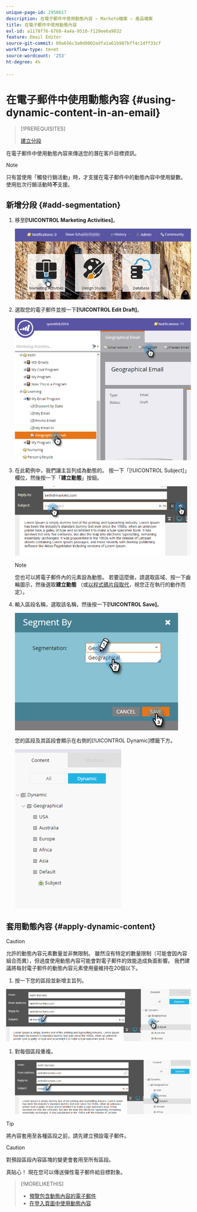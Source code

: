 ```yaml
---
unique-page-id: 2950617
description: 在電子郵件中使用動態內容 — Marketo檔案 — 產品檔案
title: 在電子郵件中使用動態內容
exl-id: a1178f76-6760-4a4a-9510-f129ee6a9032
feature: Email Editor
source-git-commit: 09a656c3a0d0002edfa1a61b987bff4c1dff33cf
workflow-type: tm+mt
source-wordcount: '253'
ht-degree: 4%

---
```


# 在電子郵件中使用動態內容 {#using-dynamic-content-in-an-email}

>[!PREREQUISITES]
>
>[建立分段](/help/marketo/product-docs/personalization/segmentation-and-snippets/segmentation/create-a-segmentation.md)

在電子郵件中使用動態內容來傳送您的潛在客戶目標資訊。

>[!NOTE]
>
>只有當使用「觸發行銷活動」時，才支援在電子郵件中的動態內容中使用變數。 使用批次行銷活動時&#x200B;**不**&#x200B;支援。

## 新增分段 {#add-segmentation}

1. 移至&#x200B;**[!UICONTROL Marketing Activities]**。

   ![](assets/login-marketing-activities.png)

1. 選取您的電子郵件並按一下&#x200B;**[!UICONTROL Edit Draft]**。

   ![](assets/1.2.png)

1. 在此範例中，我們讓主旨列成為動態的。 按一下「[!UICONTROL Subject]」欄位，然後按一下「**建立動態**」按鈕。

   ![](assets/1.3.png)

   >[!NOTE]
   >
   >您也可以將電子郵件內的元素設為動態。 若要這麼做，請選取區域、按一下齒輪圖示，然後選取&#x200B;**建立動態** （或[以程式碼片段取代](/help/marketo/product-docs/personalization/segmentation-and-snippets/snippets/create-a-snippet.md)，視您正在執行的動作而定）。

1. 輸入區段名稱，選取該名稱，然後按一下&#x200B;**[!UICONTROL Save]**。

   ![](assets/1.4.png)

   您的區段及其區段會顯示在右側的[!UICONTROL Dynamic]標籤下方。

   ![](assets/1.5.png)

## 套用動態內容 {#apply-dynamic-content}

>[!CAUTION]
>
>允許的動態內容元素數量並非無限制。 雖然沒有特定的數量限制（可能會因內容組合而異），但過度使用動態內容可能會對電子郵件的效能造成負面影響。 我們建議將每封電子郵件的動態內容元素使用量維持在20個以下。

1. 按一下您的區段並新增主旨列。

![](assets/2.1.png)

1. 對每個區段重複。

   ![](assets/2.2.png)

>[!TIP]
>
>將內容套用至各種區段之前，請先建立預設電子郵件。

>[!CAUTION]
>
>對預設區段內容區塊的變更會套用至所有區段。

真貼心！ 現在您可以傳送彈性電子郵件給目標對象。

>[!MORELIKETHIS]
>
>* [預覽包含動態內容的電子郵件](/help/marketo/product-docs/email-marketing/general/functions-in-the-editor/preview-an-email-with-dynamic-content.md)
>* [在登入頁面中使用動態內容](/help/marketo/product-docs/demand-generation/landing-pages/free-form-landing-pages/use-dynamic-content-in-a-free-form-landing-page.md)
